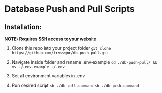 # Database Push and Pull Scripts

## Installation: 

**NOTE: Requires SSH access to your website** 

1. Clone this repo into your project folder
   `git clone https://github.com/trvswgnr/db-push-pull.git`

1. Navigate inside folder and rename .env-example
   `cd ./db-push-pull/ && mv ./.env-example ./.env`

1. Set all environment variables in .env

1. Run desired script
   `sh ./db-pull.command`
   `sh ./db-push.command`